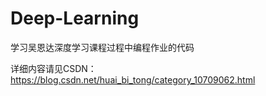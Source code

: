 # Deep-Learning
学习吴恩达深度学习课程过程中编程作业的代码

详细内容请见CSDN：https://blog.csdn.net/huai_bi_tong/category_10709062.html
